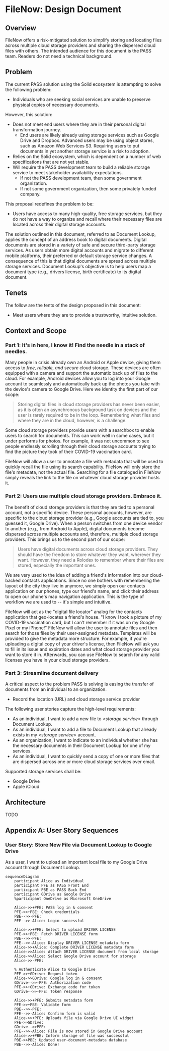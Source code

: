 # FileNow: Design Document

## Overview

FileNow offers a risk-mitigated solution to simplify
storing and locating files across multiple cloud storage providers
and sharing the dispersed cloud files with others.
The intended audience for this document is the PASS team.
Readers do not need a technical background.

## Problem

The current PASS solution using the Solid ecosystem is attempting to solve the following problem:

* Individuals who are seeking social services are unable to preserve physical copies of necessary documents.

However, this solution:

* Does not meet end users where they are in their personal digital transformation journey.
    * End users are likely already using storage services such as Google Drive and Dropbox.
      Advanced users may be using object stores, such as Amazon Web Services S3.
      Requiring users to put documents in yet another storage service is a risk to adoption.
* Relies on the Solid ecosystem, which is dependent on a number of web specifications that are not yet stable.
* Will require the PASS development team to build a reliable storage service to meet stakeholder availability expectations.
    * If not the PASS development team, then some government organization.
    * If not some government organization, then some privately funded company.

This proposal redefines the problem to be:

* Users have access to many high-quality, free storage services, but they do not have a way to organize and recall where their necessary files are located across their digital storage accounts.

The solution outlined in this document, referred to as Document Lookup, applies the concept of an address book to digital documents.
Digital documents are stored in a variety of safe and secure third-party storage services.
As users obtain more digital accounts and migrate to different mobile platforms, their preferred or default storage service changes.
A consequence of this is that digital documents are spread across multiple storage services.
Document Lookup's objective is to help users map a document type (e.g., drivers license, birth certificate) to its digital document.

## Tenets

The follow are the tents of the design proposed in this document:

* Meet users where they are to provide a trustworthy, intuitive solution.

## Context and Scope

### Part 1: It's in here, I know it! Find the needle in a stack of needles.

Many people in crisis already own an Android or Apple device, giving them access to *free, reliable, and secure* cloud storage.
These devices are often equipped with a camera and support the automatic back up of files to the cloud.
For example, Android devices allow you to log into your Google account to seamlessly and automatically back up the photos you take with the device's camera to Google Drive.
Here we identity the first part of our scope:

> Storing digital files in cloud storage providers has never been easier,
> as it is often an asynchronous background task on devices and the user is rarely required to be in the loop.
> Remembering what files and where they are in the cloud, however, is a challenge.

Some cloud storage providers provide users with a searchbox to enable users to search for documents.
This can work well in some cases, but it under performs for photos.
For example, it was not uncommon to see people endlessly scrolling through their cloud storage accounts trying to find the picture they took of their COVID-19 vaccination card.

FileNow will allow a user to annotate a file with metadata that will be used to quickly recall the file using its search capability.
FileNow will only store the file's metadata, not the actual file.
Searching for a file cataloged in FileNow simply reveals the link to the file on whatever cloud storage provider hosts it.

### Part 2: Users use multiple cloud storage providers. Embrace it.

The benefit of cloud storage providers is that they are tied to a personal account, not a specific device.
These personal accounts, however, are specific to the cloud storage provider (e.g., Google accounts are tied to, you guessed it, Google Drive).
When a person switches from one device vendor to another (e.g., from Android to Apple), digital documents become dispersed across multiple accounts and, therefore, multiple cloud storage providers.
This brings us to the second part of our scope:

> Users have digital documents across cloud storage providers.
> They should have the freedom to store whatever they want, wherever they want.
> However, they need a Rolodex to remember where their files are stored, especially the important ones.

We are very used to the idea of adding a friend's information into our cloud-backed contacts applications.
Since no one bothers with remembering the layout of the city they live in anymore,
we simply open our contacts application on our phones,
type our friend's name,
and click their address to open our phone's map navigation application.
This is the type of workflow we are used to -- it's simple and intuitive.

FileNow will act as the "digital file locator" analog for the contacts application that geo-locates a friend's house.
"I know I took a picture of my COVID-19 vaccination card, but I can't remember if it was on my Google Pixel or my iPhone!"
FileNow will allow the user to annotate files and then search for those files by their user-assigned metadata.
Templates will be provided to give the metadata more structure.
For example, if you're uploading a digital copy of your driver's license, then FileNow will ask you to fill in its issue and expiration dates and what cloud storage provider you want to store it in.
Afterwards, you can use FileNow to search for any valid licenses you have in your cloud storage providers.

### Part 3: Streamline document delivery

A critical aspect to the problem PASS is solving is easing the transfer of documents from an individual to an organization.

* Record the location (URL) and cloud storage service provider

The following user stories capture the high-level requirements:

* As an individual, I want to add a new file to _\<storage service\>_ through Document Lookup.
* As an individual, I want to add a file to Document Lookup that already exists in my _\<storage service\>_ account.
* As an organization, I want to indicate to an individual whether she has the necessary documents in their Document Lookup for one of my services.
* As an individual, I want to quickly send a copy of one or more files that are dispersed across one or more cloud storage services over email.

Supported storage services shall be:

* Google Drive
* Apple iCloud

## Architecture

TODO

## Appendix A: User Story Sequences

### User Story: Store New File via Document Lookup to Google Drive

As a user, I want to upload an important local file to my Google Drive account through Document Lookup.

```mermaid
sequenceDiagram
    participant Alice as Individual
    participant PFE as PASS Front End
    participant PBE as PASS Back End
    participant GDrive as Google Drive
    %participant OneDrive as Microsoft OneDrive

    Alice->>+PFE: PASS log in & consent
    PFE->>+PBE: Check credentials
    PBE-->>-PFE: 
    PFE-->>-Alice: Login successful

    Alice->>+PFE: Select to upload DRIVER LICENSE
    PFE->>+PBE: Fetch DRIVER LICENSE form
    PBE-->>-PFE: 
    PFE-->>-Alice: Display DRIVER LICENSE metadata form
    Alice->>+Alice: Complete DRIVER LICENSE metadata form
    Alice->>Alice: Attach DRIVER LICENSE document from local storage
    Alice->>Alice: Select Google Drive account for storage
    Alice->>-PFE: 

    % Authenticate Alice to Google Drive
    PFE->>+GDrive: Request token
    Alice->>GDrive: Google log in & consent
    GDrive-->>-PFE: Authorization code
    PFE->>+GDrive: Exchange code for token
    GDrive-->>-PFE: Token response

    Alice->>+PFE: Submits metadata form
    PFE->>+PBE: Validate form
    PBE-->>-PFE: 
    PFE-->>-Alice: Confirm form is valid
    Alice->>+PFE: Uploads file via Google Drive UI widget
    PFE->>GDrive: 
    GDrive-->>PFE: 
    PFE-->>-Alice: File is now stored in Google Drive account
    Alice->>+PBE: Inform storage of file was successful
    PBE->>PBE: Updated user-document-metadata database
    PBE-->>-Alice: Done!
```